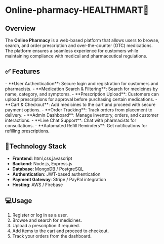 # Online-pharmacy-HEALTHMART💊


## Overview
The **Online Pharmacy** is a web-based platform that allows users to browse, search, and order prescription and over-the-counter (OTC) medications. The platform ensures a seamless experience for customers while maintaining compliance with medical and pharmaceutical regulations.

<h2>✅ Features</h2>
- **User Authentication**: Secure login and registration for customers and pharmacists.
- **Medication Search & Filtering**: Search for medicines by name, category, and symptoms.
- **Prescription Upload**: Customers can upload prescriptions for approval before purchasing certain medications.
- **Cart & Checkout**: Add medicines to the cart and proceed with secure payment options.
- **Order Tracking**: Track orders from placement to delivery.
- **Admin Dashboard**: Manage inventory, orders, and customer interactions.
- **Live Chat Support**: Chat with pharmacists for consultations.
- **Automated Refill Reminders**: Get notifications for refilling prescriptions.

## 🔧Technology Stack
- **Frontend**: html,css,javascript
- **Backend**: Node.js, Express.js
- **Database**: MongoDB / PostgreSQL
- **Authentication**: JWT-based authentication
- **Payment Gateway**: Stripe / PayPal integration
- **Hosting**: AWS / Firebase



## 💻Usage
1. Register or log in as a user.
2. Browse and search for medicines.
3. Upload a prescription if required.
4. Add items to the cart and proceed to checkout.
5. Track your orders from the dashboard.



